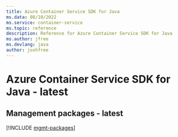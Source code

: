```yaml
---
title: Azure Container Service SDK for Java
ms.data: 08/10/2022
ms.service: container-service
ms.topic: reference
description: Reference for Azure Container Service SDK for Java
ms.author: jfree
ms.devlang: java
author: joshfree
---
```

# Azure Container Service SDK for Java - latest

## Management packages - latest
[!INCLUDE [mgmt-packages](container-service-mgmt-index.md)]